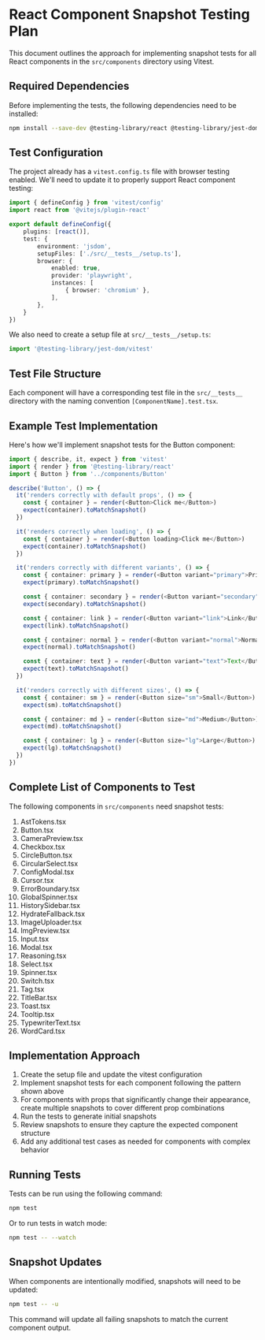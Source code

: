# React Component Snapshot Testing Plan

This document outlines the approach for implementing snapshot tests for all React components in the `src/components` directory using Vitest.

## Required Dependencies

Before implementing the tests, the following dependencies need to be installed:

```bash
npm install --save-dev @testing-library/react @testing-library/jest-dom jsdom
```

## Test Configuration

The project already has a `vitest.config.ts` file with browser testing enabled. We'll need to update it to properly support React component testing:

```typescript
import { defineConfig } from 'vitest/config'
import react from '@vitejs/plugin-react'

export default defineConfig({
    plugins: [react()],
    test: {
        environment: 'jsdom',
        setupFiles: ['./src/__tests__/setup.ts'],
        browser: {
            enabled: true,
            provider: 'playwright',
            instances: [
                { browser: 'chromium' },
            ],
        },
    }
})
```

We also need to create a setup file at `src/__tests__/setup.ts`:

```typescript
import '@testing-library/jest-dom/vitest'
```

## Test File Structure

Each component will have a corresponding test file in the `src/__tests__` directory with the naming convention `[ComponentName].test.tsx`.

## Example Test Implementation

Here's how we'll implement snapshot tests for the Button component:

```typescript
import { describe, it, expect } from 'vitest'
import { render } from '@testing-library/react'
import { Button } from '../components/Button'

describe('Button', () => {
  it('renders correctly with default props', () => {
    const { container } = render(<Button>Click me</Button>)
    expect(container).toMatchSnapshot()
  })

  it('renders correctly when loading', () => {
    const { container } = render(<Button loading>Click me</Button>)
    expect(container).toMatchSnapshot()
  })

  it('renders correctly with different variants', () => {
    const { container: primary } = render(<Button variant="primary">Primary</Button>)
    expect(primary).toMatchSnapshot()

    const { container: secondary } = render(<Button variant="secondary">Secondary</Button>)
    expect(secondary).toMatchSnapshot()

    const { container: link } = render(<Button variant="link">Link</Button>)
    expect(link).toMatchSnapshot()

    const { container: normal } = render(<Button variant="normal">Normal</Button>)
    expect(normal).toMatchSnapshot()

    const { container: text } = render(<Button variant="text">Text</Button>)
    expect(text).toMatchSnapshot()
  })

  it('renders correctly with different sizes', () => {
    const { container: sm } = render(<Button size="sm">Small</Button>)
    expect(sm).toMatchSnapshot()

    const { container: md } = render(<Button size="md">Medium</Button>)
    expect(md).toMatchSnapshot()

    const { container: lg } = render(<Button size="lg">Large</Button>)
    expect(lg).toMatchSnapshot()
  })
})
```

## Complete List of Components to Test

The following components in `src/components` need snapshot tests:

1. AstTokens.tsx
2. Button.tsx
3. CameraPreview.tsx
4. Checkbox.tsx
5. CircleButton.tsx
6. CircularSelect.tsx
7. ConfigModal.tsx
8. Cursor.tsx
9. ErrorBoundary.tsx
10. GlobalSpinner.tsx
11. HistorySidebar.tsx
12. HydrateFallback.tsx
13. ImageUploader.tsx
14. ImgPreview.tsx
15. Input.tsx
16. Modal.tsx
17. Reasoning.tsx
18. Select.tsx
19. Spinner.tsx
20. Switch.tsx
21. Tag.tsx
22. TitleBar.tsx
23. Toast.tsx
24. Tooltip.tsx
25. TypewriterText.tsx
26. WordCard.tsx

## Implementation Approach

1. Create the setup file and update the vitest configuration
2. Implement snapshot tests for each component following the pattern shown above
3. For components with props that significantly change their appearance, create multiple snapshots to cover different prop combinations
4. Run the tests to generate initial snapshots
5. Review snapshots to ensure they capture the expected component structure
6. Add any additional test cases as needed for components with complex behavior

## Running Tests

Tests can be run using the following command:

```bash
npm test
```

Or to run tests in watch mode:

```bash
npm test -- --watch
```

## Snapshot Updates

When components are intentionally modified, snapshots will need to be updated:

```bash
npm test -- -u
```

This command will update all failing snapshots to match the current component output.